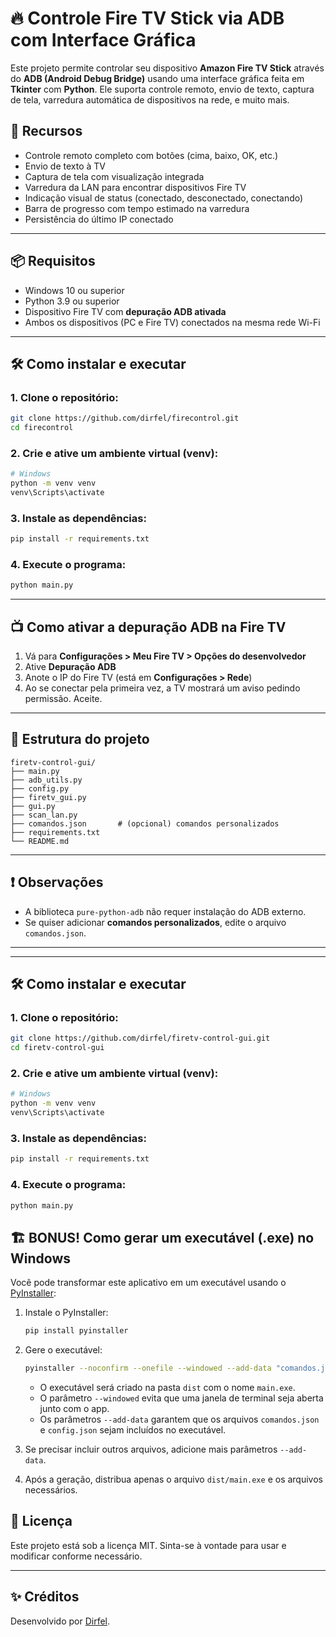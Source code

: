 # 🔥 Controle Fire TV Stick via ADB com Interface Gráfica

Este projeto permite controlar seu dispositivo **Amazon Fire TV Stick** através do **ADB (Android Debug Bridge)** usando uma interface gráfica feita em **Tkinter** com **Python**. Ele suporta controle remoto, envio de texto, captura de tela, varredura automática de dispositivos na rede, e muito mais.

## 🚀 Recursos

- Controle remoto completo com botões (cima, baixo, OK, etc.)
- Envio de texto à TV
- Captura de tela com visualização integrada
- Varredura da LAN para encontrar dispositivos Fire TV
- Indicação visual de status (conectado, desconectado, conectando)
- Barra de progresso com tempo estimado na varredura
- Persistência do último IP conectado

---

## 📦 Requisitos

- Windows 10 ou superior
- Python 3.9 ou superior
- Dispositivo Fire TV com **depuração ADB ativada**
- Ambos os dispositivos (PC e Fire TV) conectados na mesma rede Wi-Fi

---

## 🛠️ Como instalar e executar

### 1. Clone o repositório:

```bash
git clone https://github.com/dirfel/firecontrol.git
cd firecontrol
```

### 2. Crie e ative um ambiente virtual (venv):

```bash
# Windows
python -m venv venv
venv\Scripts\activate
```

### 3. Instale as dependências:

```bash
pip install -r requirements.txt
```

### 4. Execute o programa:

```bash
python main.py
```

---

## 📺 Como ativar a depuração ADB na Fire TV

1. Vá para **Configurações > Meu Fire TV > Opções do desenvolvedor**
2. Ative **Depuração ADB**
3. Anote o IP do Fire TV (está em **Configurações > Rede**)
4. Ao se conectar pela primeira vez, a TV mostrará um aviso pedindo permissão. Aceite.

---

## 🧪 Estrutura do projeto

```
firetv-control-gui/
├── main.py
├── adb_utils.py
├── config.py
├── firetv_gui.py
├── gui.py
├── scan_lan.py
├── comandos.json       # (opcional) comandos personalizados
├── requirements.txt
└── README.md
```

---

## ❗ Observações

- A biblioteca `pure-python-adb` não requer instalação do ADB externo.
- Se quiser adicionar **comandos personalizados**, edite o arquivo `comandos.json`.

---

---

## 🛠️ Como instalar e executar

### 1. Clone o repositório:

```bash
git clone https://github.com/dirfel/firetv-control-gui.git
cd firetv-control-gui
```

### 2. Crie e ative um ambiente virtual (venv):

```bash
# Windows
python -m venv venv
venv\Scripts\activate
```

### 3. Instale as dependências:

```bash
pip install -r requirements.txt
```

### 4. Execute o programa:

```bash
python main.py
```

## 🏗️ BONUS! Como gerar um executável (.exe) no Windows

Você pode transformar este aplicativo em um executável usando o [PyInstaller](https://pyinstaller.org/):

1. Instale o PyInstaller:
    ```bash
    pip install pyinstaller
    ```

2. Gere o executável:
    ```bash
    pyinstaller --noconfirm --onefile --windowed --add-data "comandos.json;." --add-data "config.json;." main.py
    ```
    - O executável será criado na pasta `dist` com o nome `main.exe`.
    - O parâmetro `--windowed` evita que uma janela de terminal seja aberta junto com o app.
    - Os parâmetros `--add-data` garantem que os arquivos `comandos.json` e `config.json` sejam incluídos no executável.

3. Se precisar incluir outros arquivos, adicione mais parâmetros `--add-data`.

4. Após a geração, distribua apenas o arquivo `dist/main.exe` e os arquivos necessários.

## 📃 Licença

Este projeto está sob a licença MIT. Sinta-se à vontade para usar e modificar conforme necessário.

---

## ✨ Créditos

Desenvolvido por [Dirfel](https://github.com/dirfel).
